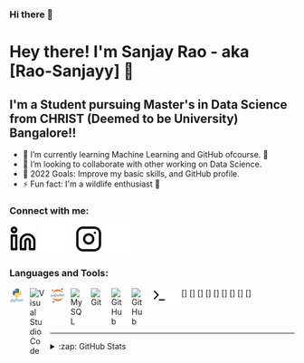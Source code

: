 ### Hi there 👋

# Hey there! I'm Sanjay Rao - aka [Rao-Sanjayy] 👋 

## I'm a Student pursuing Master's in Data Science from CHRIST (Deemed to be University) Bangalore!!

- 🌱 I’m currently learning Machine Learning and GitHub ofcourse. 👾
- 👯 I’m looking to collaborate with other working on Data Science.
- 🥅 2022 Goals: Improve my basic skills, and GitHub profile. 
- ⚡ Fun fact: I'm a wildlife enthusiast 🐾 
 
### Connect with me:

[![website](./img/linkedin-light.svg)](https://www.linkedin.com/in/sanjay-srinivasa-rao-b67a771a0/#gh-light-mode-only)
[![website](./img/linkedin-dark.svg)](https://www.linkedin.com/in/sanjay-srinivasa-rao-b67a771a0/#gh-dark-mode-only)
&nbsp;&nbsp;
[![website](./img/instagram-light.svg)](https://www.instagram.com/_sanjay_rao_/#gh-light-mode-only)
[![website](./img/instagram-dark.svg)](https://www.instagram.com/_sanjay_rao_/#gh-dark-mode-only)

### Languages and Tools:

[<img align="left" alt="Python" width="26px" src="https://github.com/devicons/devicon/blob/v2.14.0/icons/python/python-original-wordmark.svg" style="padding-right:10px;" />]
[<img align="left" alt="Visual Studio Code" width="26px" src="https://cdn.jsdelivr.net/gh/devicons/devicon/icons/vscode/vscode-original.svg" style="padding-right:10px;" />]
[<img align="left" alt="Jupyter Notebook" width="26px" src="https://github.com/devicons/devicon/blob/v2.14.0/icons/jupyter/jupyter-original-wordmark.svg" style="padding-right:10px;" />]
[<img align="left" alt="MySQL" width="26px" src="https://cdn.jsdelivr.net/gh/devicons/devicon/icons/mysql/mysql-original.svg" style="padding-right:10px;" />]
[<img align="left" alt="Git" width="26px" src="https://cdn.jsdelivr.net/gh/devicons/devicon/icons/git/git-original.svg" style="padding-right:10px;" />]
[<img align="left" alt="GitHub" width="26px" src="https://user-images.githubusercontent.com/3369400/139447912-e0f43f33-6d9f-45f8-be46-2df5bbc91289.png" style="padding-right:10px;" />]
[<img align="left" alt="GitHub" width="26px" src="https://user-images.githubusercontent.com/3369400/139448065-39a229ba-4b06-434b-bc67-616e2ed80c8f.png" style="padding-right:10px;" />]
[<img align="left" alt="Terminal" width="26px" src="./img/terminal-light.svg" />]
[<img align="left" alt="Terminal" width="26px" src="./img/terminal-dark.svg" />]

<br />
<br />

---

<details>
  <summary>:zap: GitHub Stats</summary>

  <img align="left" alt="Rao-Sanjayy's GitHub Stats" src="https://github-readme-stats.vercel.app/api?username=Rao-Sanjayy&show_icons=true&hide_border=false&title_color=ff652f&icon_color=FFE400&bg_color=09131B&text_color=ffffff&border_color=0c1a25" />

</details>

[instagram]: https://www.instagram.com/_sanjay_rao_/
[linkedin]: https://www.linkedin.com/in/sanjay-srinivasa-rao-b67a771a0/


<!--
**Rao-Sanjayy/Rao-Sanjayy** is a ✨ _special_ ✨ repository because its `README.md` (this file) appears on your GitHub profile.

Here are some ideas to get you started:

- 🔭 I’m currently working on ...
- 🌱 I’m currently learning ...
- 👯 I’m looking to collaborate on ...
- 🤔 I’m looking for help with ...
- 💬 Ask me about ...
- 📫 How to reach me: ...
- 😄 Pronouns: ...
- ⚡ Fun fact: ...
-->
